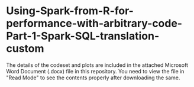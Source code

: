 # Using-Spark-from-R-for-performance-with-arbitrary-code-Part-1-Spark-SQL-translation-custom

The details of the codeset and plots are included in the attached Microsoft Word Document (.docx) file in this repository. 
You need to view the file in "Read Mode" to see the contents properly after downloading the same.
